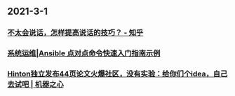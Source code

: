 
## 2021-3-1

### [不太会说话，怎样提高说话的技巧？ - 知乎](https://www.zhihu.com/question/20172593/answer/241108988?utm_medium=social&utm_oi=49336847171584&utm_source=com.instapaper.android)

### [系统运维|Ansible 点对点命令快速入门指南示例](https://linux.cn/article-13163-1.html)

### [Hinton独立发布44页论文火爆社区，没有实验：给你们个idea，自己去试吧 | 机器之心](https://www.jiqizhixin.com/articles/2021-02-28-4)